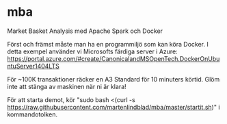 # mba
Market Basket Analysis med Apache Spark och Docker

Först och främst måste man ha en programmiljö som kan köra Docker.
I detta exempel använder vi Microsofts färdiga server i Azure: https://portal.azure.com/#create/CanonicalandMSOpenTech.DockerOnUbuntuServer1404LTS

För ~100K transaktioner räcker en A3 Standard för 10 minuters körtid. Glöm inte att stänga av maskinen när ni är klara!

För att starta demot, kör "sudo bash <(curl -s https://raw.githubusercontent.com/martenlindblad/mba/master/startit.sh)" i kommandotolken.
